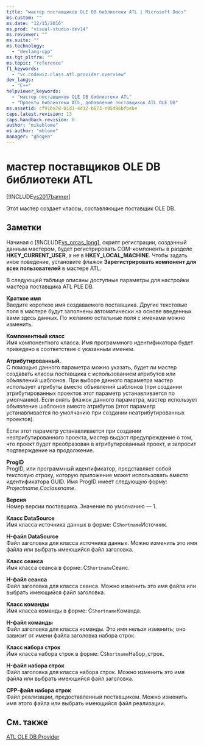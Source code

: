```yaml
---
title: "мастер поставщиков OLE DB библиотеки ATL | Microsoft Docs"
ms.custom: ""
ms.date: "12/15/2016"
ms.prod: "visual-studio-dev14"
ms.reviewer: ""
ms.suite: ""
ms.technology: 
  - "devlang-cpp"
ms.tgt_pltfrm: ""
ms.topic: "reference"
f1_keywords: 
  - "vc.codewiz.class.atl.provider.overview"
dev_langs: 
  - "C++"
helpviewer_keywords: 
  - "мастер поставщиков OLE DB библиотеки ATL"
  - "Проекты библиотеки ATL, добавление поставщиков ATL OLE DB"
ms.assetid: cf91ba78-01d1-4d12-b673-e95d96bfbebe
caps.latest.revision: 13
caps.handback.revision: 8
author: "mikeblome"
ms.author: "mblome"
manager: "ghogen"
---
```

# мастер поставщиков OLE DB библиотеки ATL
[!INCLUDE[vs2017banner](../../assembler/inline/includes/vs2017banner.md)]

Этот мастер создает классы, составляющие поставщик OLE DB.  
  
## Заметки  
 Начиная с [!INCLUDE[vs_orcas_long](../../atl/reference/includes/vs_orcas_long_md.md)], скрипт регистрации, созданный данным мастером, будет регистрировать COM\-компоненты в разделе **HKEY\_CURRENT\_USER**, а не в **HKEY\_LOCAL\_MACHINE**.  Чтобы задать иное поведение, установите флажок **Зарегистрировать компонент для всех пользователей** в мастере ATL.  
  
 В следующей таблице описаны доступные параметры для настройки мастера поставщика ATL PLE DB.  
  
 **Краткое имя**  
 Введите короткое имя создаваемого поставщика.  Другие текстовые поля в мастере будут заполнены автоматически на основе введенных вами здесь данных.  По желанию остальные поля с именами можно изменить.  
  
 **Компонентный класс**  
 Имя компонентного класса.  Имя программного идентификатора будет приведено в соответствие с указанным именем.  
  
 **Атрибутированный.**  
 С помощью данного параметра можно указать, будет ли мастер создавать классы поставщика с использованием атрибутов или объявлений шаблонов.  При выборе данного параметра мастер использует атрибуты вместо объявлений шаблонов \(при создании атрибутированных проектов этот параметр устанавливается по умолчанию\).  Если снять флажок данного параметра, мастер использует объявление шаблонов вместо атрибутов \(этот параметр устанавливается по умолчанию при создании неатрибутированных проектов\).  
  
 Если этот параметр устанавливается при создании неатрибутированного проекта, мастер выдаст предупреждение о том, что проект будет преобразован в атрибутированный проект, и запросит подтверждение на продолжение.  
  
 **ProgID**  
 ProgID, или программный идентификатор, представляет собой текстовую строку, которую приложение может использовать вместо идентификатора GUID.  Имя ProgID имеет следующую форму: *Projectname*.*Coclassname*.  
  
 **Версия**  
 Номер версии поставщика.  Значение по умолчанию — 1.  
  
 **Класс DataSource**  
 Имя класса источника данных в форме: C`Shortname`Источник.  
  
 **H\-файл DataSource**  
 Файл заголовка для класса источника данных.  Можно изменить это имя файла или выбрать имеющийся файл заголовка.  
  
 **Класс сеанса**  
 Имя класса сеанса в форме: C`Shortname`Сеанс.  
  
 **H\-файл сеанса**  
 Файл заголовка для класса сеанса.  Можно изменить это имя файла или выбрать имеющийся файл заголовка.  
  
 **Класс команды**  
 Имя класса команды в форме: C`Shortname`Команда.  
  
 **H\-файл команды**  
 Файл заголовка для класса команды.  Это имя нельзя изменить; оно зависит от имени файла заголовка набора строк.  
  
 **Класс набора строк**  
 Имя класса набора строк в форме: C`Shortname`Набор\_строк.  
  
 **H\-файл набора строк**  
 Файл заголовка для класса набора строк.  Можно изменить это имя файла или выбрать имеющийся файл заголовка.  
  
 **CPP\-файл набора строк**  
 Файл реализации, предоставленный поставщиком.  Можно изменить имя этого файла или выбрать имеющийся файл реализации.  
  
## См. также  
 [ATL OLE DB Provider](../../atl/reference/adding-an-atl-ole-db-provider.md)